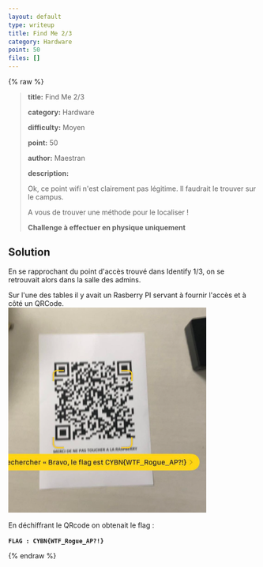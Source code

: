 ```yaml
---
layout: default
type: writeup
title: Find Me 2/3
category: Hardware
point: 50
files: []
---
```


{% raw %}
> **title:** Find Me 2/3
>
> **category:** Hardware
>
> **difficulty:** Moyen
>
> **point:** 50
>
> **author:** Maestran
>
> **description:**
>
> Ok, ce point wifi n'est clairement pas légitime. Il faudrait le trouver sur le campus. 
>
> A vous de trouver une méthode pour le localiser ! 
>
> **Challenge à effectuer en physique uniquement**
>
> 

## Solution

En se rapprochant du point d'accès trouvé dans Identify 1/3, on se retrouvait alors dans la salle des admins.

Sur l'une des tables il y avait un Rasberry PI servant à fournir l'accès et à côté un QRCode.
![QRcode](images/qrcode.PNG)

En déchiffrant le QRcode on obtenait le flag :

**`FLAG : CYBN{WTF_Rogue_AP?!}`**

{% endraw %}
